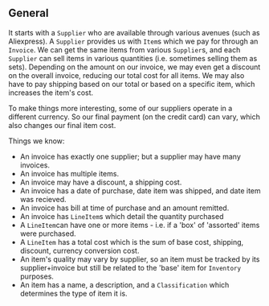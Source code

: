General
------

It starts with a `Supplier` who are available through various avenues (such as Aliexpress). A `Supplier` provides us with `Item`s which we pay for through an `Invoice`. We can get the same items from various `Supplier`s, and each `Supplier` can sell items in various quantities (i.e. sometimes selling them as sets). Depending on the amount on our invoice, we may even get a discount on the overall invoice, reducing our total cost for all items. We may also have to pay shipping based on our total or based on a specific item, which increases the item's cost.

To make things more interesting, some of our suppliers operate in a different currency. So our final payment (on the credit card) can vary, which also changes our final item cost.

Things we know:
* An invoice has exactly one supplier; but a supplier may have many invoices.
* An invoice has multiple items.
* An invoice may have a discount, a shipping cost.
* An invoice has a date of purchase, date item was shipped, and date item was recieved.
* An invoice has bill at time of purchase and an amount remitted.
* An invoice has `LineItem`s which detail the quantity purchased
* A `LineItem`can have one or more items - i.e. if a 'box' of 'assorted' items were purchased.
* A `LineItem` has a total cost which is the sum of base cost, shipping, discount, currency conversion cost.
* An item's quality may vary by supplier, so an item must be tracked by its supplier+invoice but still be related to the 'base' item for `Inventory` purposes.
* An item has a name, a description, and a `Classification` which determines the type of item it is.